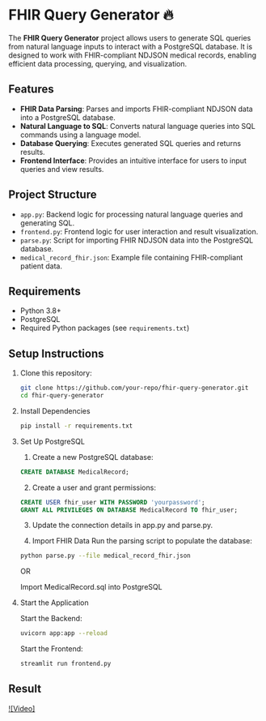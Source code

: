 # FHIR Query Generator 🔥

The **FHIR Query Generator** project allows users to generate SQL queries from natural language inputs to interact with a PostgreSQL database. It is designed to work with FHIR-compliant NDJSON medical records, enabling efficient data processing, querying, and visualization.

## Features

- **FHIR Data Parsing**: Parses and imports FHIR-compliant NDJSON data into a PostgreSQL database.
- **Natural Language to SQL**: Converts natural language queries into SQL commands using a language model.
- **Database Querying**: Executes generated SQL queries and returns results.
- **Frontend Interface**: Provides an intuitive interface for users to input queries and view results.

## Project Structure

- `app.py`: Backend logic for processing natural language queries and generating SQL.
- `frontend.py`: Frontend logic for user interaction and result visualization.
- `parse.py`: Script for importing FHIR NDJSON data into the PostgreSQL database.
- `medical_record_fhir.json`: Example file containing FHIR-compliant patient data.

## Requirements

- Python 3.8+
- PostgreSQL
- Required Python packages (see `requirements.txt`)

## Setup Instructions

1. Clone this repository:
   ```bash
   git clone https://github.com/your-repo/fhir-query-generator.git
   cd fhir-query-generator

2. Install Dependencies
    ```bash
    pip install -r requirements.txt

3. Set Up PostgreSQL

    1. Create a new PostgreSQL database:
    ```sql
    CREATE DATABASE MedicalRecord;
    ```

    2. Create a user and grant permissions:
    ```sql
    CREATE USER fhir_user WITH PASSWORD 'yourpassword';
    GRANT ALL PRIVILEGES ON DATABASE MedicalRecord TO fhir_user;
    ```

    3. Update the connection details in app.py and parse.py.

    4. Import FHIR Data
    Run the parsing script to populate the database:
    ```bash
    python parse.py --file medical_record_fhir.json
    ```

    OR

    Import MedicalRecord.sql into PostgreSQL

4. Start the Application

    Start the Backend:
    ```bash
    uvicorn app:app --reload    
   ```
    Start the Frontend:
    ```bash
    streamlit run frontend.py
   ```

## Result

   [![Video]](https://drive.google.com/file/d/1ADY8kCZH6At90DDXV8XZ7fNgtUqZslPm/view?usp=sharing)
